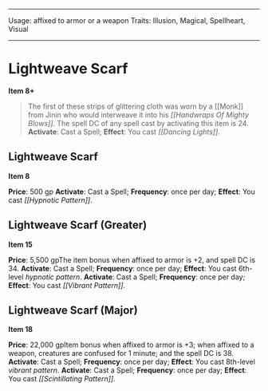 
---
Usage: affixed to armor or a weapon
Traits: Illusion, Magical, Spellheart, Visual

---

# Lightweave Scarf

**Item 8+**

> The first of these strips of glittering cloth was worn by a [[Monk]] from Jinin who would interweave it into his *[[Handwraps Of Mighty Blows]]*. The spell DC of any spell cast by activating this item is 24.
**Activate**: Cast a Spell;
**Effect**: You cast *[[Dancing Lights]]*.

## Lightweave Scarf

**Item 8**

**Price**: 500 gp
**Activate**: Cast a Spell;
**Frequency**: once per day;
**Effect**: You cast *[[Hypnotic Pattern]]*.

## Lightweave Scarf (Greater)

**Item 15**

**Price**: 5,500 gpThe item bonus when affixed to armor is +2, and spell DC is 34.
**Activate**: Cast a Spell;
**Frequency**: once per day;
**Effect**: You cast 6th-level *hypnotic pattern*.
**Activate**: Cast a Spell;
**Frequency**: once per day;
**Effect**: You cast *[[Vibrant Pattern]]*.

## Lightweave Scarf (Major)

**Item 18**

**Price**: 22,000 gpItem bonus when affixed to armor is +3; when affixed to a weapon, creatures are confused for 1 minute; and the spell DC is 38.
**Activate**: Cast a Spell;
**Frequency**: once per day;
**Effect**: You cast 8th-level *vibrant pattern*.
**Activate**: Cast a Spell;
**Frequency**: once per day;
**Effect**: You cast *[[Scintillating Pattern]]*.
